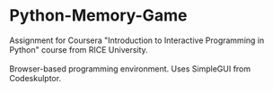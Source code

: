 # Python-Memory-Game
Assignment for Coursera "Introduction to Interactive Programming in Python" course from RICE University.<br>
<br>
Browser-based programming environment. Uses SimpleGUI from Codeskulptor.
